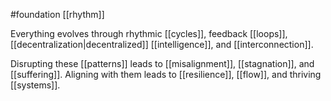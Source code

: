 #foundation [[rhythm]]

Everything evolves through rhythmic [[cycles]], feedback [[loops]], [[decentralization|decentralized]] [[intelligence]], and [[interconnection]]. 

Disrupting these [[patterns]] leads to [[misalignment]], [[stagnation]], and [[suffering]]. Aligning with them leads to [[resilience]], [[flow]], and thriving [[systems]].